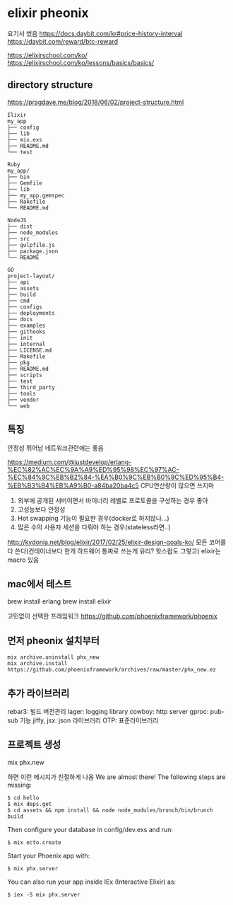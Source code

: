 # elixir pheonix

요기서 썼음
https://docs.daybit.com/kr#price-history-interval
https://daybit.com/reward/btc-reward

https://elixirschool.com/ko/
https://elixirschool.com/ko/lessons/basics/basics/

## directory structure
https://pragdave.me/blog/2018/06/02/project-structure.html
```
Elixir
my_app
├── config
├── lib
├── mix.exs
├── README.md
└── test

Ruby
my_app/
├── bin
├── Gemfile
├── lib
├── my_app.gemspec
├── Rakefile
└── README.md

NodeJS
├── dist
├── node_modules
├── src
├── gulpfile.js
├── package.json
└── README

GO
project-layout/
├── api
├── assets
├── build
├── cmd
├── configs
├── deployments
├── docs
├── examples
├── githooks
├── init
├── internal
├── LICENSE.md
├── Makefile
├── pkg
├── README.md
├── scripts
├── test
├── third_party
├── tools
├── vendor
└── web
```

## 특징
안정성 뛰어남
네트워크관련에는 좋음

https://medium.com/@justdevelop/erlang-%EC%82%AC%EC%9A%A9%ED%95%98%EC%97%AC-%EC%84%9C%EB%B2%84-%EA%B0%9C%EB%B0%9C%ED%95%B4-%EB%B3%B4%EB%A9%B0-a84ba20ba4c5
CPU연산량이 많으면 쓰지마
1. 외부에 공개된 서버이면서 바이너리 레벨로 프로토콜을 구성하는 경우 좋아
1. 고성능보다 안정성
1. Hot swapping 기능이 필요한 경우(docker로 하지않나...)
1. 많은 수의 사용자 세션을 다뤄야 하는 경우(stateless라면..)

http://kydonia.net/blog/elixir/2017/02/25/elixir-design-goals-ko/
모든 코어를 다 쓴다(컨테이너보다 한개 하드웨어 통짜로 쓰는게 유리? 핫스왑도 그렇고)
elixir는 macro 있음

## mac에서 테스트

brew install erlang
brew install elixir

고민없이 선택한 프레임워크
https://github.com/phoenixframework/phoenix

## 먼저 pheonix 설치부터
```
mix archive.uninstall phx_new
mix archive.install https://github.com/phoenixframework/archives/raw/master/phx_new.ez
```

## 추가 라이브러리
rebar3: 빌드 버전관리
lager: logging library
cowboy: http server
gproc: pub-sub 기능
jiffy, jsx: json 라이브러리
OTP: 표준라이브러리

## 프로젝트 생성
mix phx.new

하면 이런 메시지가 친절하게 나옴
We are almost there! The following steps are missing:

    $ cd hello
    $ mix deps.get
    $ cd assets && npm install && node node_modules/brunch/bin/brunch build

Then configure your database in config/dev.exs and run:

    $ mix ecto.create

Start your Phoenix app with:

    $ mix phx.server

You can also run your app inside IEx (Interactive Elixir) as:

    $ iex -S mix phx.server


